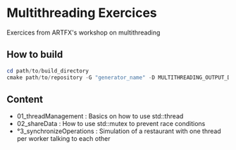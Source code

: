 # Multithreading Exercices

Exercices from ARTFX's workshop on multithreading

## How to build

```powershell
cd path/to/build_directory
cmake path/to/repository -G "generator_name" -D MULTITHREADING_OUTPUT_DIR="path/to/binary_directory"
```

## Content

- 01_threadManagement : Basics on how to use std::thread
- 02_shareData : How to use std::mutex to prevent race conditions
- °3_synchronizeOperations : Simulation of a restaurant with one thread per worker talking to each other

